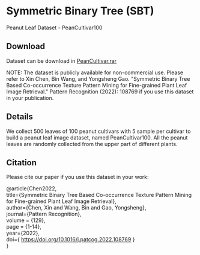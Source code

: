 # Symmetric Binary Tree (SBT)
Peanut Leaf Dataset - PeanCultivar100
## Download  
Dataset can be download in [PeanCultivar.rar]()  

NOTE: The dataset is publicly available for non-commercial use. Please refer to Xin Chen, Bin Wang, and Yongsheng Gao. "Symmetric Binary Tree Based Co-occurrence Texture Pattern Mining for Fine-grained Plant Leaf Image Retrieval." Pattern Recognition (2022): 108769 if you use this dataset in your publication.

## Details  
We collect 500 leaves of 100 peanut cultivars with 5 sample per cultivar to build a peanut leaf image dataset, named PeanCultivar100. All the peanut leaves are randomly collected from the upper part of different plants.  


## Citation

Please cite our paper if you use this dataset in your work:  

@article{Chen2022,  
 title={Symmetric Binary Tree Based Co-occurrence Texture Pattern Mining for Fine-grained Plant Leaf Image Retrieval},  
 author={Chen, Xin and Wang, Bin and Gao, Yongsheng},   
 journal={Pattern Recognition},   
 volume = {129},   
 page = {1-14},    
 year={2022},    
 doi={ https://doi.org/10.1016/j.patcog.2022.108769 }   
}   
